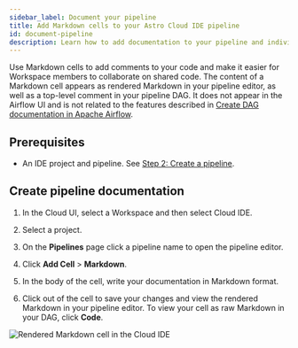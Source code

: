 ```yaml
---
sidebar_label: Document your pipeline
title: Add Markdown cells to your Astro Cloud IDE pipeline
id: document-pipeline
description: Learn how to add documentation to your pipeline and individual cells in the Astro Cloud IDE. 
---
```


Use Markdown cells to add comments to your code and make it easier for Workspace members to collaborate on shared code. The content of a Markdown cell appears as rendered Markdown in your pipeline editor, as well as a top-level comment in your pipeline DAG. It does not appear in the Airflow UI and is not related to the features described in [Create DAG documentation in Apache Airflow](https://docs.astronomer.io/learn/custom-airflow-ui-docs-tutorial).

## Prerequisites 

- An IDE project and pipeline. See [Step 2: Create a pipeline](cloud-ide.md/quickstart#step-2-create-a-pipeline).

## Create pipeline documentation

1. In the Cloud UI, select a Workspace and then select Cloud IDE.

2. Select a project.

3. On the **Pipelines** page click a pipeline name to open the pipeline editor.

4. Click **Add Cell** > **Markdown**.

5. In the body of the cell, write your documentation in Markdown format. 
   
6. Click out of the cell to save your changes and view the rendered Markdown in your pipeline editor. To view your cell as raw Markdown in your DAG, click **Code**.

![Rendered Markdown cell in the Cloud IDE](/img/cloud-ide/markdown-cell.png)